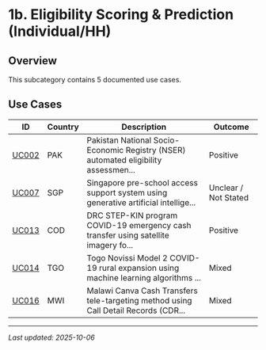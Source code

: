 # 1b. Eligibility Scoring & Prediction (Individual/HH)

## Overview

This subcategory contains 5 documented use cases.

## Use Cases

| ID | Country | Description | Outcome |
|----|---------|-------------|---------|
| [UC002](UC002.md) | PAK | Pakistan National Socio-Economic Registry (NSER) automated eligibility assessmen... | Positive |
| [UC007](UC007.md) | SGP | Singapore pre-school access support system using generative artificial intellige... | Unclear / Not Stated |
| [UC013](UC013.md) | COD | DRC STEP-KIN program COVID-19 emergency cash transfer using satellite imagery fo... | Positive |
| [UC014](UC014.md) | TGO | Togo Novissi Model 2 COVID-19 rural expansion using machine learning algorithms ... | Mixed |
| [UC016](UC016.md) | MWI | Malawi Canva Cash Transfers tele-targeting method using Call Detail Records (CDR... | Mixed |

---
*Last updated: 2025-10-06*
